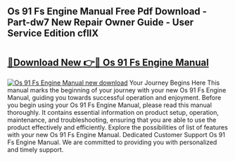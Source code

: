 ## Os 91 Fs Engine Manual Free Pdf Download - Part-dw7 New Repair Owner Guide - User Service Edition cfIIX

# <h2><a href="http://bc63110.oget.top/?id=Os+91+Fs+Engine+Manual">🔗Download New 👉🔴 Os 91 Fs Engine Manual</a></h2>

[![Os 91 Fs Engine Manual new download](https://i.imgur.com/5g1atiW.png)](http://bc63110.oget.top/?id=Os+91+Fs+Engine+Manual)
Your Journey Begins Here This manual marks the beginning of your journey with your new Os 91 Fs Engine Manual, guiding you towards successful operation and enjoyment. Before you begin using your Os 91 Fs Engine Manual, please read this manual thoroughly. It contains essential information on product setup, operation, maintenance, and troubleshooting, ensuring that you are able to use the product effectively and efficiently. Explore the possibilities of list of features with your new Os 91 Fs Engine Manual. Dedicated Customer Support Os 91 Fs Engine Manual. We are committed to providing you with personalized and timely support.
